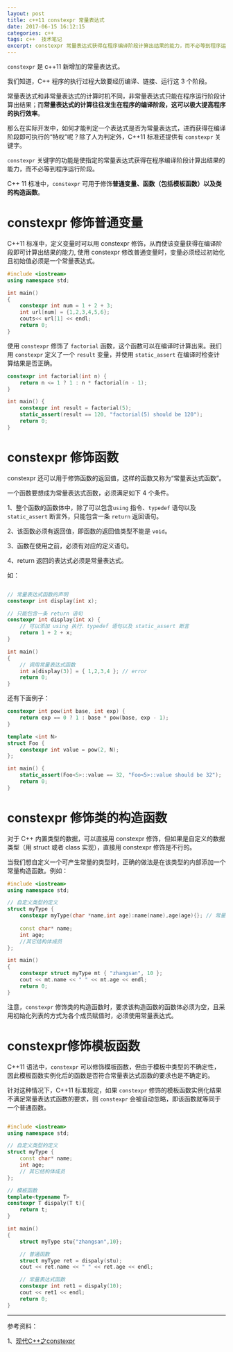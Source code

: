 ```yaml
---
layout: post
title: c++11 constexpr 常量表达式
date: 2017-06-15 16:12:15
categories: c++  
tags: c++  技术笔记
excerpt: constexpr 常量表达式获得在程序编译阶段计算出结果的能力，而不必等到程序运行阶段
---
```


`constexpr` 是 c++11 新增加的常量表达式。

我们知道，C++ 程序的执行过程大致要经历编译、链接、运行这 3 个阶段。

常量表达式和非常量表达式的计算时机不同，非常量表达式只能在程序运行阶段计算出结果；而**常量表达式的计算往往发生在程序的编译阶段，这可以极大提高程序的执行效率**。 
  
那么在实际开发中，如何才能判定一个表达式是否为常量表达式，进而获得在编译阶段即可执行的“特权”呢？除了人为判定外，C++11 标准还提供有 `constexpr` 关键字。  
  
`constexpr` 关键字的功能是使指定的常量表达式获得在程序编译阶段计算出结果的能力，而不必等到程序运行阶段。

C++ 11 标准中，`constexpr` 可用于修饰**普通变量、函数（包括模板函数）以及类的构造函数**。

# constexpr 修饰普通变量

C++11 标准中，定义变量时可以用 constexpr 修饰，从而使该变量获得在编译阶段即可计算出结果的能力, 
 使用 constexpr 修改普通变量时，变量必须经过初始化且初始值必须是一个常量表达式。

```c++
#include <iostream>
using namespace std;

int main()
{
    constexpr int num = 1 + 2 + 3;
    int url[num] = {1,2,3,4,5,6};
    couts<< url[1] << endl;
    return 0;
}
```
使用 `constexpr` 修饰了 `factorial` 函数，这个函数可以在编译时计算出来。我们用 `constexpr` 定义了一个 `result` 变量，并使用 `static_assert` 在编译时检查计算结果是否正确。
```c++
constexpr int factorial(int n) {
    return n <= 1 ? 1 : n * factorial(n - 1);
}

int main() {
    constexpr int result = factorial(5);
    static_assert(result == 120, "factorial(5) should be 120");
    return 0;
}
```

# constexpr 修饰函数

constexpr 还可以用于修饰函数的返回值，这样的函数又称为“常量表达式函数”。  

一个函数要想成为常量表达式函数，必须满足如下 4 个条件。  
  
1、整个函数的函数体中，除了可以包含`using` 指令、`typedef` 语句以及 `static_assert` 断言外，只能包含一条 `return` 返回语句。

2、该函数必须有返回值，即函数的返回值类型不能是 `void`。

3、函数在使用之前，必须有对应的定义语句。

4、return 返回的表达式必须是常量表达式。

如：
```c++

// 常量表达式函数的声明
constexpr int display(int x);

// 只能包含一条 return 语句
constexpr int display(int x) {
    // 可以添加 using 执行、typedef 语句以及 static_assert 断言
    return 1 + 2 + x;
}

int main()
{
    // 调用常量表达式函数
    int a[display(3)] = { 1,2,3,4 }; // error 
    return 0;
}
```

还有下面例子：

```c++
constexpr int pow(int base, int exp) {
    return exp == 0 ? 1 : base * pow(base, exp - 1);
}

template <int N>
struct Foo {
    constexpr int value = pow(2, N);
};

int main() {
    static_assert(Foo<5>::value == 32, "Foo<5>::value should be 32");
    return 0;
}
```

# constexpr 修饰类的构造函数

对于 C++ 内置类型的数据，可以直接用 constexpr 修饰，但如果是自定义的数据类型（用 struct 或者 class 实现），直接用 constexpr 修饰是不行的。

当我们想自定义一个可产生常量的类型时，正确的做法是在该类型的内部添加一个常量构造函数。例如：

```c++
#include <iostream>
using namespace std;

// 自定义类型的定义
struct myType {
    constexpr myType(char *name,int age):name(name),age(age){}; // 常量构造函数
    
    const char* name;
    int age;
    //其它结构体成员
};

int main()
{
    constexpr struct myType mt { "zhangsan", 10 };
    cout << mt.name << " " << mt.age << endl;
    return 0;
}

```

注意，`constexpr` 修饰类的构造函数时，要求该构造函数的函数体必须为空，且采用初始化列表的方式为各个成员赋值时，必须使用常量表达式。

# constexpr修饰模板函数

C++11 语法中，`constexpr` 可以修饰模板函数，但由于模板中类型的不确定性，因此模板函数实例化后的函数是否符合常量表达式函数的要求也是不确定的。  
  
针对这种情况下，C++11 标准规定，如果 `constexpr` 修饰的模板函数实例化结果不满足常量表达式函数的要求，则 `constexpr` 会被自动忽略，即该函数就等同于一个普通函数。

```c++

#include <iostream>
using namespace std;

// 自定义类型的定义
struct myType {
    const char* name;
    int age;
    // 其它结构体成员
};

// 模板函数
template<typename T>
constexpr T dispaly(T t){
    return t;
}

int main()
{
    struct myType stu{"zhangsan",10};

    // 普通函数
    struct myType ret = dispaly(stu);
    cout << ret.name << " " << ret.age << endl;

    // 常量表达式函数
    constexpr int ret1 = dispaly(10);
    cout << ret1 << endl;
    return 0;
}
```
----
参考资料：

1、[现代C++之constexpr](https://cloud.tencent.com/developer/article/1582453)